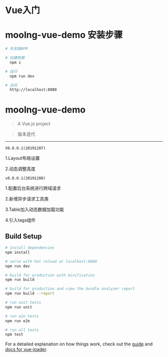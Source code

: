 # Vue入门

# moolng-vue-demo 安装步骤
``` bash
# 先安装NPM

# 创建依赖
  npm i

# 运行
  npm run dev

# 访问
  http://localhost:8080
```
# moolng-vue-demo

> A Vue.js project

> 版本迭代
---
`V0.0.0.1(20191207)`

1.Layout布局设置

2.动态调整高度

`v0.0.0.1(20191208)`

1.配置后台系统进行跨域请求

2.新增异步请求工具类

3.Table加入动态数据加载功能

4.引入tags组件
## Build Setup

``` bash
# install dependencies
npm install

# serve with hot reload at localhost:8080
npm run dev

# build for production with minification
npm run build

# build for production and view the bundle analyzer report
npm run build --report

# run unit tests
npm run unit

# run e2e tests
npm run e2e

# run all tests
npm test
```

For a detailed explanation on how things work, check out the [guide](http://vuejs-templates.github.io/webpack/) and [docs for vue-loader](http://vuejs.github.io/vue-loader).
